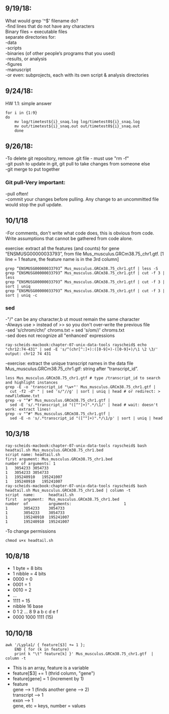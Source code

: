 ## 9/19/18:
What would grep '^$' filename do?  
    -find lines that do not have any characters   
Binary files = executable files  
separate directories for:  
    -data  
    -scripts  
    -binaries (of other people’s programs that you used)  
    -results, or analysis  
    -figures  
    -manuscript  
    -or even: subprojects, each with its own script & analysis directories

## 9/24/18:
HW 1.1: simple answer  
```Shell
for i in {1:9}  
do  
    mv log/timetest${i}_snaq.log log/timetest0${i}_snaq.log  
    mv out/timetest${i}_snaq.out out/timetest0${i}_snaq.out  
    done
```
## 9/26/18:
-To delete git repository, remove .git file - must use "rm -f"  
-git push to update in git, git pull to take changes from someone else  
-git merge to put together  
### Git pull-Very important:
-pull often!  
-commit your changes before pulling. Any change to an uncommitted file would stop the pull update.

## 10/1/18
-For comments, don't write what code does, this is obvious from code. Write assumptions that cannot be gathered from code alone.  

exercise: extract all the features (and counts) for gene “ENSMUSG00000033793”, from file Mus_musculus.GRCm38.75_chr1.gtf. [1 line = 1 feature, the feature name is in the 3rd column]

```shell
grep “ENSMUSG00000033793” Mus_musculus.GRCm38.75_chr1.gtf | less -S
grep “ENSMUSG00000033793” Mus_musculus.GRCm38.75_chr1.gtf | cut -f 3 | less
grep “ENSMUSG00000033793” Mus_musculus.GRCm38.75_chr1.gtf | cut -f 3 | sort | uniq
grep “ENSMUSG00000033793” Mus_musculus.GRCm38.75_chr1.gtf | cut -f 3 | sort | uniq -c
```
### sed
-"/" can be any character,b ut moust remain the same character  
-Always use > instead of >> so you don't over-write the previous file  
-sed 's/chrom/chr/' chroms.txt = sed 's/om//' chroms.txt  
-sed does not recognize all "enhanced' expressions  
```shell
ray-scheids-macbook:chapter-07-unix-data-tools rayscheid$ echo "chr12:74-431" | sed -E 's/^(chr[^:]+):([0-9]+)-([0-9]+)/\1 \2 \3/'
output: chr12 74 431
```
-exercise: extract the unique transcript names in the data file Mus_musculus.GRCm38.75_chr1.gtf: string after “transcript_id”.  

```shell
less Mus_musculus.GRCm38.75_chr1.gtf # type /transcript_id to search and highlight instances
grep -E -o 'transcript_id "\w+"' Mus_musculus.GRCm38.75_chr1.gtf |
  cut -f2 -d" " | sed 's/"//g' | sort | uniq | head # or redirect: > newFileName.txt
grep -v "^#" Mus_musculus.GRCm38.75_chr1.gtf |
  sed -E 's/.*transcript_id "([^"]+)".*/\1/' | head # wait: doesn't work: extract lines!
grep -v "^#" Mus_musculus.GRCm38.75_chr1.gtf |
  sed -E -n 's/.*transcript_id "([^"]+)".*/\1/p' | sort | uniq | head
```
## 10/3/18
```shell
ray-scheids-macbook:chapter-07-unix-data-tools rayscheid$ bash headtail.sh Mus_musculus.GRCm38.75_chr1.bed 
script name: headtail.sh
first argument: Mus_musculus.GRCm38.75_chr1.bed
number of arguments: 1
1	3054233	3054733
1	3054233	3054733
1	195240910	195241007
1	195240910	195241007
ray-scheids-macbook:chapter-07-unix-data-tools rayscheid$ bash headtail.sh Mus_musculus.GRCm38.75_chr1.bed | column -t
script  name:      headtail.sh
first   argument:  Mus_musculus.GRCm38.75_chr1.bed
number  of         arguments:                       1
1       3054233    3054733
1       3054233    3054733
1       195240910  195241007
1       195240910  195241007
```
-To change permissions
```shell
chmod u+x headtail.sh
```
## 10/8/18
- 1 byte = 8 bits  
- 1 nibble = 4 bits  
- 0000 = 0  
- 0001 = 1  
- 0010 = 2  
- ...  
- 1111 = 15  
- nibble 16 base  
- 0 1 2 ... 8 9 a b c d e f  
- 0000     1000         1111 (15)  

## 10/10/18  
```shell
awk '/Lypla1/ { feature[$3] += 1 };
    END { for (k in feature)
    print k "\t" feature[k] }' Mus_musculus.GRCm38.75_chr1.gtf  | column -t
  ```  
- This is an array, feature is a variable  
- feature[$3] += 1 (thrid column, "gene")  
- feature[gene] = 1 (increment by 1)  
- feature  
  gene --> 1 (finds another gene --> 2)  
  transcript --> 1  
  exon --> 1  
  gene, etc = keys, number = values  